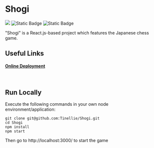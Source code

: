 
# Shogi

![](https://img.shields.io/badge/license-AGPL-blue) ![Static Badge](https://img.shields.io/badge/React-%23423669?logo=React&logoColor=white)
 ![Static Badge](https://img.shields.io/badge/Typescript-%23356289?logo=typescript&logoColor=white)

"Shogi" is a React.js-based project which features the Japanese chess game.


## Useful Links

#### [Online Deployment](https://tinellie.github.io/Shogi/)

<br/>

## Run Locally

Execute the following commands in your own node environment/application:
```
git clone git@github.com:Tinellie/Shogi.git
cd Shogi
npm install
npm start
```
Then go to http://localhost:3000/ to start the game


